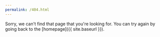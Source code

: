 ```yaml
---
permalink: /404.html
---
```

Sorry, we can't find that page that you're looking for. You can try again by going back to the [homepage]({{ site.baseurl }}).